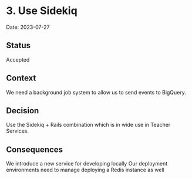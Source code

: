 # 3. Use Sidekiq

Date: 2023-07-27

## Status

Accepted

## Context

We need a background job system to allow us to send events to BigQuery.

## Decision

Use the Sidekiq + Rails combination which is in wide use in Teacher Services.

## Consequences

We introduce a new service for developing locally
Our deployment environments need to manage deploying a Redis instance as well
